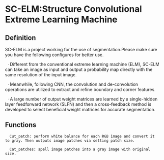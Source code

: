 # SC-ELM:Structure Convolutional Extreme Learning Machine
 ## Definition
   
   SC-ELM is a project working for the use of segmentation.Please make sure you have the following configures for better use.
   
   · Different from the conventional extreme learning machine (ELM), SC-ELM can take an image as input and output a probability map directly with the same resolution of the input image. 
   
   · Meanwhile, following CNN, the convolution and de-convolution operations are utilized to extract and refine boundary and corner features. 
   
   · A large number of output weight matrices are learned by a single-hidden layer feedforward network (SLFN) and then a cross-feedback method is developed to select beneficial weight matrices for accurate segmentation.
 ## Functions
     
      Cut_patch: perform white balance for each RGB image and convert it to gray. Then outputs image patches via setting patch size.
      
      Cat_patches: spell image patches into a gray image with original size. 
